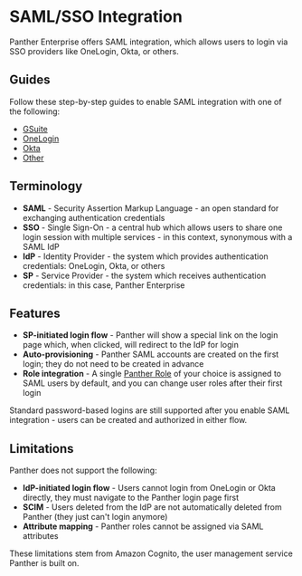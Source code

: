 # SAML/SSO Integration

Panther Enterprise offers SAML integration, which allows users to login via SSO providers like OneLogin, Okta, or others.

## Guides

Follow these step-by-step guides to enable SAML integration with one of the following:

* [GSuite](gsuite.md)
* [OneLogin](onelogin.md)
* [Okta](okta.md)
* [Other](generic.md)

## Terminology

* **SAML** - Security Assertion Markup Language - an open standard for exchanging authentication credentials
* **SSO** - Single Sign-On - a central hub which allows users to share one login session with multiple services - in this context, synonymous with a SAML IdP
* **IdP** - Identity Provider - the system which provides authentication credentials: OneLogin, Okta, or others
* **SP** - Service Provider - the system which receives authentication credentials: in this case, Panther Enterprise

## Features

* **SP-initiated login flow** - Panther will show a special link on the login page which, when clicked, will redirect to the IdP for login
* **Auto-provisioning** - Panther SAML accounts are created on the first login; they do not need to be created in advance
* **Role integration** - A single [Panther Role](../rbac.md) of your choice is assigned to SAML users by default, and you can change user roles after their first login

Standard password-based logins are still supported after you enable SAML integration - users can be created and authorized in either flow.

## Limitations

Panther does not support the following:

* **IdP-initiated login flow** - Users cannot login from OneLogin or Okta directly, they must navigate to the Panther login page first
* **SCIM** - Users deleted from the IdP are not automatically deleted from Panther \(they just can't login anymore\)
* **Attribute mapping** - Panther roles cannot be assigned via SAML attributes

These limitations stem from Amazon Cognito, the user management service Panther is built on.

